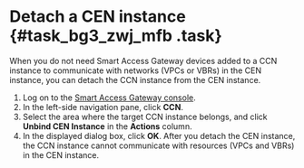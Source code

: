 # Detach a CEN instance {#task_bg3_zwj_mfb .task}

When you do not need Smart Access Gateway devices added to a CCN instance to communicate with networks \(VPCs or VBRs\) in the CEN instance, you can detach the CCN instance from the CEN instance.

1.  Log on to the [Smart Access Gateway console](https://smartag.console.aliyun.com/). 
2.  In the left-side navigation pane, click **CCN**. 
3.  Select the area where the target CCN instance belongs, and click **Unbind CEN Instance** in the **Actions** column. 
4.  In the displayed dialog box, click **OK**. After you detach the CEN instance, the CCN instance cannot communicate with resources \(VPCs and VBRs\) in the CEN instance. 

